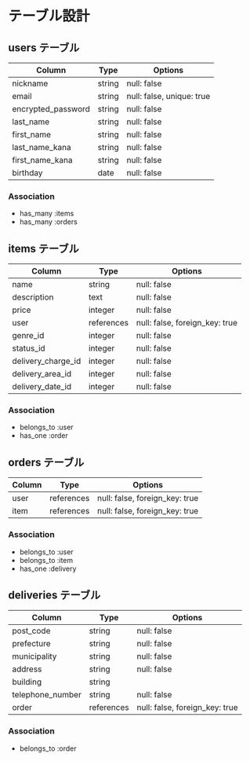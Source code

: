 # テーブル設計

## users テーブル

| Column             | Type    | Options                   |
| ------------------ | ------- | ------------------------- |
| nickname           | string  | null: false               |
| email              | string  | null: false, unique: true |
| encrypted_password | string  | null: false               |
| last_name          | string  | null: false               |
| first_name         | string  | null: false               |
| last_name_kana     | string  | null: false               |
| first_name_kana    | string  | null: false               |
| birthday           | date    | null: false               |

### Association

- has_many :items
- has_many :orders

## items テーブル

| Column             | Type       | Options                        |
| ------------------ | ---------- | ------------------------------ |
| name               | string     | null: false                    |
| description        | text       | null: false                    |
| price              | integer    | null: false                    |
| user               | references | null: false, foreign_key: true |
| genre_id           | integer    | null: false                    |
| status_id          | integer    | null: false                    |
| delivery_charge_id | integer    | null: false                    |
| delivery_area_id   | integer    | null: false                    |
| delivery_date_id   | integer    | null: false                    |

### Association

- belongs_to :user
- has_one :order

## orders テーブル

| Column      | Type       | Options                        |
| ----------- | ---------- | ------------------------------ |
| user        | references | null: false, foreign_key: true |
| item        | references | null: false, foreign_key: true |

### Association

- belongs_to :user
- belongs_to :item
- has_one :delivery

## deliveries テーブル

| Column           | Type       | Options                        |
| ---------------- | ---------- | ------------------------------ |
| post_code        | string     | null: false                    |
| prefecture       | string     | null: false                    |
| municipality     | string     | null: false                    |
| address          | string     | null: false                    |
| building         | string     |                                |
| telephone_number | string     | null: false                    |
| order            | references | null: false, foreign_key: true |

### Association

- belongs_to :order